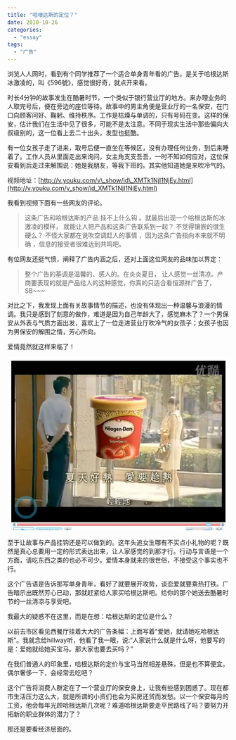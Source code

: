 ```yaml
---
title: "哈根达斯的定位？"
date: 2010-10-26
categories: 
  - "essay"
tags: 
  - "广告"
---
```


浏览人人网时，看到有个同学推荐了一个适合单身青年看的广告。是关于哈根达斯冰激凌的，叫《596號》，感觉很好奇，就点开来看。

时长4分钟的故事发生在酷暑时节，一个类似于银行营业厅的地方。来办理业务的人取完号后，便在旁边的座位等待。故事中的男主角便是营业厅的一名保安，在门口向顾客问好、鞠躬、维持秩序。工作是枯燥与单调的，只有号码在变。这样的保安，估计我们在生活中见了很多，可能不是太注意。不同于现实生活中那些偏向大叔级别的，这一位看上去二十出头，发型也挺酷。

有一位女孩子走了进来，取号后便一直坐在等候区，没有办理任何业务，到后来睡着了。工作人员从里面走出来询问，女主角支支吾吾，一时不知如何应对，这位保安看到后走过来解围说：她是我朋友，等我下班的。其实他知道她是来吹冷气的。

视频地址：[http://v.youku.com/v\_show/id\_XMTk1NjI1NjEy.html](http://v.youku.com/v_show/id_XMTk1NjI1NjEy.html)

我看到视频下面有一些网友的评论。

> 这条广告和哈根达斯的产品 挂不上什么钩 。就最后出现一个哈根达斯的冰激凌的模样， 就能让人把产品和这条广告联系到一起？ 不觉得镶嵌的很生硬么？ 不怪大家都在说吹空调赶人的事情 ，因为这条广告指向本来就不明确 ，信息的接受者很难达到共鸣吧。

有位网友还挺气愤，阐释了广告内涵之后，还对上面这位网友的品味加以界定：

> 整个广告的基调是温馨的、感人的。在炎炎夏日， 让人感觉一丝清凉。产商要表现的就是产品给人的这种感觉，你真的只适合看恒源祥广告了， SB~~~

对比之下，我发现上面有关故事情节的描述，也没有体现出一种温馨与浪漫的情调。我只是感到了刻意的做作，难道是因为自己年龄大了，感觉麻木了？一个男保安从外表与气质方面出发，喜欢上了一位走进营业厅吹冷气的女孩子；女孩子也因为男保安的解围之情，芳心所向。

爱情竟然就这样来临了！

![phpY7Pd0M](images/5117042577_3a0954c9b3_z.jpg)

至于让故事与产品挂钩还是可以做到的。这年头追女生哪有不买点小礼物的呢？既然是真心总要用一定的形式表达出来，让人家感觉的到那才行。行动与言语是一个方面，请吃东西之类的也必不可少。爱情本身就来的很世俗，不接受这个事实也不行。

这个广告语是告诉那写单身青年，看好了就要展开攻势，谈恋爱就要乘热打铁。广告暗示出既然芳心已动，那就赶紧给人家买哈根达斯吧。给你的那个她送去酷暑时节的一丝清凉与享受吧。

我最大的疑惑不在这里，而是在想：哈根达斯的定位是什么？

以前去市区看见西餐厅挂着大大的广告条幅：上面写着“爱她，就请她吃哈根达斯”。我就念给hillway听，他看了我一眼，说:“人家说什么就是什么呀，他要写的是：爱她就给她买宝马。那大家也要去买吗？”

在我们普通人的印象里，哈根达斯的定价与宝马当然相差悬殊，但是也不算便宜。偶尔奢侈一下，会经常去吃吧？

这个广告将消费人群定在了一个营业厅的保安身上，让我有些感到困惑了。现在都市生活压力这么大，就是所谓的小资们也会为买房还贷而发愁。以一个保安每月的工资，他会每年光顾哈根达斯几次呢？难道哈根达斯要走平民路线了吗？要努力开拓新的职业群体的潜力了？

那还是要看经济层面的。

